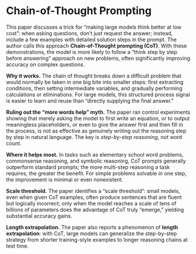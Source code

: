 # Chain-of-Thought Prompting 

This paper discusses a trick for “making large models think better at low cost”: when asking questions, don’t just request the answer; instead, include a few examples with detailed solution steps in the prompt. The author calls this approach **Chain-of-Thought prompting (CoT)**. With these demonstrations, the model is more likely to follow a “think step by step before answering” approach on new problems, often significantly improving accuracy on complex questions.

**Why it works.** The chain of thought breaks down a difficult problem that would normally be taken in one big bite into smaller steps: first extracting conditions, then setting intermediate variables, and gradually performing calculations or eliminations. For large models, this structured process signal is easier to learn and reuse than “directly supplying the final answer.”

**Ruling out the “more words help” myth.** The paper ran control experiments showing that merely asking the model to first write an equation, or to output meaningless placeholders, or even to give the answer first and then fill in the process, is not as effective as genuinely writing out the reasoning step by step in natural language. The key is *step-by-step reasoning*, not word count.

**Where it helps most.** In tasks such as elementary school word problems, commonsense reasoning, and symbolic reasoning, CoT prompts generally outperform standard prompts; the more multi-step reasoning a task requires, the greater the benefit. For simple problems solvable in one step, the improvement is minimal or even nonexistent.

**Scale threshold.** The paper identifies a “scale threshold”: small models, even when given CoT examples, often produce sentences that are fluent but logically incorrect; only when the model reaches a scale of tens of billions of parameters does the advantage of CoT truly “emerge,” yielding substantial accuracy gains.

**Length extrapolation.** The paper also reports a phenomenon of **length extrapolation**: with CoT, large models can generalize the step-by-step strategy from shorter training-style examples to longer reasoning chains at test time.

